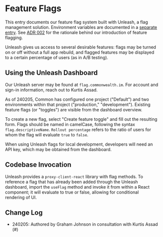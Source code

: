 # Feature Flags

This entry documents our feature flag system built with Unleash, a flag management solution. Environment variables are documented in a [separate entry](./Environment-Variables.md). See [ADR 002](./ADRs/002-OpenFeature.md) for the rationale behind our introduction of feature flagging.

Unleash gives us access to several desirable features: flags may be turned on or off without a full app rebuild, and flagged features may be displayed to a certain percentage of users (as in A/B testing).

## Using the Unleash Dashboard

Our Unleash server may be found at `flag.commonwealth.im`. For account and sign-in information, reach out to Kurtis Assad.

As of 240205, Common has configured one project ("Default") and two environments within that project ("production," "development"). Existing feature flags (or "toggles") are visible from the dashboard overview.

To create a new flag, select "Create feature toggle" and fill out the resulting form. Flags should be named in camelCase, following the syntax `flag.descriptiveName`. `Rollout percentage` refers to the ratio of users for whom the flag will evaluate `true` to `false`.

When using Unleash flags for local development, developers will need an API key, which may be obtained from the dashboard.

## Codebase Invocation

Unleash provides a `proxy-client-react` library with flag methods. To reference a flag that has already been added through the Unleash dashboard, import the `useFlag` method and invoke it from within a React component; it will evaluate to true or false, allowing for conditional rendering of UI.

## Change Log

- 240205: Authored by Graham Johnson in consultation with Kurtis Assad (#)
